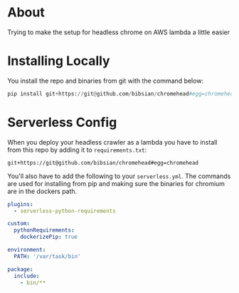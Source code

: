 About 
======
Trying to make the setup for headless chrome on AWS lambda a little easier  

Installing Locally
===================

You install the repo and binaries from git with the command below:   

``` python
pip install git+https://git@github.com/bibsian/chromehead#egg=chromehead
```

Serverless Config
==================
When you deploy your headless crawler as a lambda you have to install from
this repo by adding it to ``requirements.txt``:

``git+https://git@github.com/bibsian/chromehead#egg=chromehead``


You'll also have to add the following to your ``serverless.yml``.
The commands are used for installing from pip and making sure the binaries for
chromium are in the dockers path.

```yml
plugins:
  - serverless-python-requirements

custom:
  pythonRequirements:
    dockerizePip: true

environment:
  PATH: '/var/task/bin'

package:
  include:
    - bin/**

```
